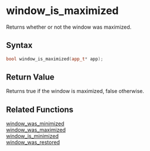 
# window_is_maximized

Returns whether or not the window was maximized.

## Syntax

```cpp
bool window_is_maximized(app_t* app);
```

## Return Value

Returns true if the window is maximized, false otherwise.

## Related Functions

[window_was_minimized](https://github.com/RandyGaul/cute_framework/blob/master/doc/window/window_was_minimized.md)  
[window_was_maximized](https://github.com/RandyGaul/cute_framework/blob/master/doc/window/window_was_maximized.md)  
[window_is_minimized](https://github.com/RandyGaul/cute_framework/blob/master/doc/window/window_is_minimized.md)  
[window_was_restored](https://github.com/RandyGaul/cute_framework/blob/master/doc/window/window_was_restored.md)  
